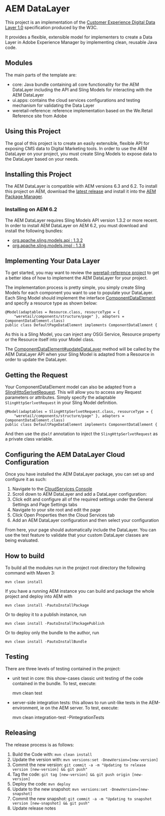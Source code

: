 # AEM DataLayer

This project is an implementation of the [Customer Experience Digital Data Layer 1.0](https://www.w3.org/2013/12/ceddl-201312.pdf)
specification produced by the W3C. 

It provides a flexible, extensible model for implementers to create a Data Layer in Adobe
Experience Manager by implementing clean, reusable Java code.

## Modules

The main parts of the template are:

* core: Java bundle containing all core functionality for the AEM DataLayer including the API and Sling Models for interacting with the AEM DataLayer
* ui.apps: contains the cloud services configurations and testing mechanism for validating the Data Layer
* weretail-reference: reference implementation based on the We.Retail Reference site from Adobe

## Using this Project

The goal of this project is to create an easily extensible, flexible API for exposing CMS data to 
Digital Marketing tools. In order to use the AEM DataLayer on your project, you must create Sling
Models to expose data to the DataLayer based on your needs.

## Installing this Project

The AEM DataLayer is compatible with AEM versions 6.3 and 6.2. To install this project on AEM, download the [latest release](https://github.com/PerficientDigital/AEM-DataLayer/releases) and install it into the [AEM Package Manager](https://docs.adobe.com/docs/en/aem/6-3/administer/content/package-manager.html).

### Installing on AEM 6.2

The AEM DataLayer requires Sling Models API version 1.3.2 or more recent. In order to install AEM DataLayer on AEM 6.2, you must download and install the following bundles:

* [org.apache.sling.models.api : 1.3.2](http://search.maven.org/#artifactdetails%7Corg.apache.sling%7Corg.apache.sling.models.api%7C1.3.2%7Cbundle)
* [org.apache.sling.models.impl : 1.3.8](http://search.maven.org/#artifactdetails%7Corg.apache.sling%7Corg.apache.sling.models.impl%7C1.3.8%7Cbundle)

## Implementing Your Data Layer

To get started, you may want to review the [weretail-reference project](https://github.com/PerficientDigital/AEM-DataLayer/tree/master/weretail-reference) to get a better idea of how to implement the AEM DataLayer for your project.

The implementation process is pretty simple, you simply create Sling Models for each component you want to use to populate your DataLayer. Each Sling Model should implement the interface [ComponentDataElement](https://github.com/PerficientDigital/AEM-DataLayer/blob/master/core/src/main/java/com/perficient/aem/datalayer/api/ComponentDataElement.java) and specify a resource type as shown below:

	@Model(adaptables = Resource.class, resourceType = {
		"weretail/components/structure/page" }, adapters = ComponentDataElement.class)
	public class DefaultPageDataElement implements ComponentDataElement {
	
As this is a Sling Model, you can inject any OSGi Service, Resource property or the Resource itself into your Model class.

The [ComponentDataElement#updateDataLayer](https://github.com/PerficientDigital/AEM-DataLayer/blob/master/core/src/main/java/com/perficient/aem/datalayer/api/ComponentDataElement.java) method will be called by the AEM DataLayer API when your Sling Model is adapted from a Resource in order to update the DataLayer.

## Getting the Request

Your ComponentDataElement model can also be adapted from a [SlingHttpSerlvetRequest](https://sling.apache.org/apidocs/sling9/org/apache/sling/api/SlingHttpServletRequest.html). This will allow you to access any Request parameters or attributes. Simply specify the adaptable `SlingHttpSerlvetRequest` in your Sling Model definition.

	@Model(adaptables = SlingHttpSerlvetRequest.class, resourceType = {
		"weretail/components/structure/page" }, adapters = ComponentDataElement.class)
	public class DefaultPageDataElement implements ComponentDataElement {
	
And then use the `@Self` annotation to inject the `SlingHttpSerlvetRequest` as a private class variable. 

## Configuring the AEM DataLayer Cloud Configuration

Once you have installed the AEM DataLayer package, you can set up and configure it as such:

 1. Navigate to the [CloudServices Console](http://localhost:4502/etc/cloudservices.html)
 2. Scroll down to AEM DataLayer and add a DataLayer configuration:
 3. Click edit and configure all of the required settings under the General Settings and Page Settings tabs
 4. Navigate to your site root and edit the page
 5. Click Open Properties then the Cloud Services tab
 6. Add an AEM DataLayer configuration and then select your configuration
 
From here, your page should automatically include the DataLayer. You can use the test feature to validate that your custom DataLayer classes are being evaluated.

## How to build

To build all the modules run in the project root directory the following command with Maven 3:

    mvn clean install

If you have a running AEM instance you can build and package the whole project and deploy into AEM with  

    mvn clean install -PautoInstallPackage
    
Or to deploy it to a publish instance, run

    mvn clean install -PautoInstallPackagePublish
    
Or to deploy only the bundle to the author, run

    mvn clean install -PautoInstallBundle

## Testing

There are three levels of testing contained in the project:

* unit test in core: this show-cases classic unit testing of the code contained in the bundle. To test, execute:

    mvn clean test

* server-side integration tests: this allows to run unit-like tests in the AEM-environment, ie on the AEM server. To test, execute:

    mvn clean integration-test -PintegrationTests

## Releasing

The release process is as follows:

 1. Build the Code with: `mvn clean install`
 2. Update the version with: `mvn versions:set -DnewVersion=[new-version]`
 3. Commit the new version: `git commit -a -m "Updating to release version [new-version] && git push"`
 4. Tag the code: `git tag [new-version] && git push origin [new-version]`
 5. Deploy the code: `mvn deploy`
 6. Update to the new snapshot: `mvn versions:set -DnewVersion=[new-snapshot]`
 7. Commit the new snapshot: `git commit -a -m "Updating to snapshot version [new-snapshot] && git push"`
 8. Update release notes
 